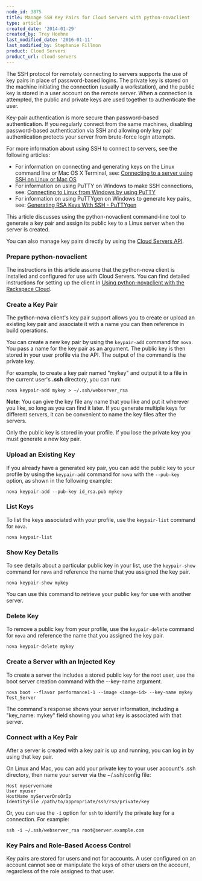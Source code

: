 ```yaml
---
node_id: 3875
title: Manage SSH Key Pairs for Cloud Servers with python-novaclient
type: article
created_date: '2014-01-29'
created_by: Trey Hoehne
last_modified_date: '2016-01-11'
last_modified_by: Stephanie Fillmon
product: Cloud Servers
product_url: cloud-servers
---
```


The SSH protocol for remotely connecting to servers supports the use of key pairs in place of password-based logins. The private key is stored on the machine initiating the connection (usually a workstation), and the public key is stored in a user account on the remote server. When a connection is attempted, the public and private keys are used together to authenticate the user.

Key-pair authentication is more secure than password-based authentication. If you regularly connect from the same machines, disabling password-based authentication via SSH and allowing only key pair authentication protects your server from brute-force login attempts.

For more information about using SSH to connect to servers, see the following articles:

 - For information on connecting and generating keys on the Linux command line or Mac OS X Terminal, see: [Connecting to a server using SSH on Linux or Mac OS](/how-to/connecting-to-a-server-using-ssh-on-linux-or-mac-os)
 - For information on using PuTTY on Windows to make SSH connections, see: [Connecting to Linux from Windows by using PuTTY](/how-to/connecting-to-linux-from-windows-by-using-putty)
 - For information on using PuTTYgen on Windows to generate key pairs, see: [Generating RSA Keys With SSH - PuTTYgen](/how-to/generating-rsa-keys-with-ssh-puttygen)

This article discusses using the python-novaclient command-line tool to generate a key pair and assign its public key to a Linux server when the server is created.

You can also manage key pairs directly by using the [Cloud Servers API](http://docs.rackspace.com/servers/api/v2/cs-devguide/content/ServersKeyPairs-d1e2545.html).

### Prepare python-novaclient

The instructions in this article assume that the python-nova client is installed and configured for use with Cloud Servers. You can find detailed instructions for setting up the client in [Using python-novaclient with the Rackspace Cloud](/how-to/using-python-novaclient-with-the-rackspace-cloud).

### Create a Key Pair

The python-nova client's key pair support allows you to create or upload an existing key pair and associate it with a name you can then reference in build operations.

You can create a new key pair by using the `keypair-add` command for `nova`.  You pass a name for the key pair as an argument. The public key is then stored in your user profile via the API. The output of the command is the private key.

For example, to create a key pair named "mykey" and output it to a file in the current user's **.ssh** directory, you can run:

    nova keypair-add mykey > ~/.ssh/webserver_rsa

**Note**: You can give the key file any name that you like and put it wherever you like, so long as you can find it later. If you generate multiple keys for different servers, it can be convenient to name the key files after the servers.

Only the public key is stored in your profile. If you lose the private key you must generate a new key pair.

### Upload an Existing Key

If you already have a generated key pair, you can add the public key to your profile by using the `keypair-add` command for `nova` with the `--pub-key` option, as shown in the following example:

    nova keypair-add --pub-key id_rsa.pub mykey

### List Keys

To list the keys associated with your profile, use the `keypair-list` command for `nova`.

    nova keypair-list

### Show Key Details

To see details about a particular public key in your list, use the `keypair-show` command for `nova`  and reference the name that you assigned the key pair.

    nova keypair-show mykey

You can use this command to retrieve your public key for use with another server.

### Delete Key

To remove a public key from your profile, use the `keypair-delete` command for `nova` and reference the name that you assigned the key pair.

    nova keypair-delete mykey

### Create a Server with an Injected Key

To create a server the includes a stored public key for the root user, use the boot server creation command with the --key-name argument.

    nova boot --flavor performance1-1 --image <image-id> --key-name mykey Test_Server

The command's response shows your server information, including a
"key_name: mykey" field showing you what key is associated with that
server.

### Connect with a Key Pair

After a server is created with a key pair is up and running, you can log in by using that key pair.

On Linux and Mac, you can add your private key to your user account's .ssh directory, then name your server via the ~/.ssh/config file:

    Host myservername
    User myuser
    HostName myServerDnsOrIp
    IdentityFile /path/to/appropriate/ssh/rsa/private/key

Or, you can use the `-i` option for `ssh` to identify the private key for a connection.  For example:

    ssh -i ~/.ssh/webserver_rsa root@server.example.com

### Key Pairs and Role-Based Access Control

Key pairs are stored for users and not for accounts. A user configured on an account cannot see or manipulate the keys of other users on the account, regardless of the role assigned to that user.
